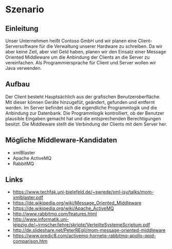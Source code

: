 # Szenario
## Einleitung
Unser Unternehmen heißt Contoso GmbH und wir planen eine Client- Serversoftware für die Verwaltung unserer Hardware zu schreiben. Da wir aber keine Zeit, aber viel Geld haben, planen wir den Einsatz einer Message Oriented Middleware um die Anbindung der Clients an die Server zu vereinfachen. Als Programmiersprache für Client und Server wollen wir Java verwenden.
## Aufbau
Der Client besteht Hauptsächlich aus der grafischen Benutzeroberfläche. Mit dieser können Geräte hinzugefüt, geändert, gefunden und entfernt werden. 
Im Server befindet sich die eigendliche Programmlogik und die Anbindung zur Datenbank. Die Programmlogik kontrolliert, ob der Benutzer plausible Eingaben gemacht hat und die entsprechenden Berechtigungen besitzt. 
Die Middleware stellt die Verbindung der Clients mit dem Server her. 
## Mögliche Middleware-Kandidaten
* xmlBlaster
* Apache ActiveMQ
* RabbitMQ 
 
## Links
* https://www.techfak.uni-bielefeld.de/~swrede/xml-isy/talks/mom-xmlblaster.pdf
* https://de.wikipedia.org/wiki/Message_Oriented_Middleware
* https://de.wikipedia.org/wiki/Apache_ActiveMQ
* http://www.rabbitmq.com/features.html
* http://www.informatik.uni-leipzig.de/~irmscher/lehre/skripte/VerteilteSystemeScriptum.pdf
* http://de.slideshare.net/PeterREgli/mom-message-oriented-middleware
* https://www.predic8.com/activemq-hornetq-rabbitmq-apollo-qpid-comparison.htm
